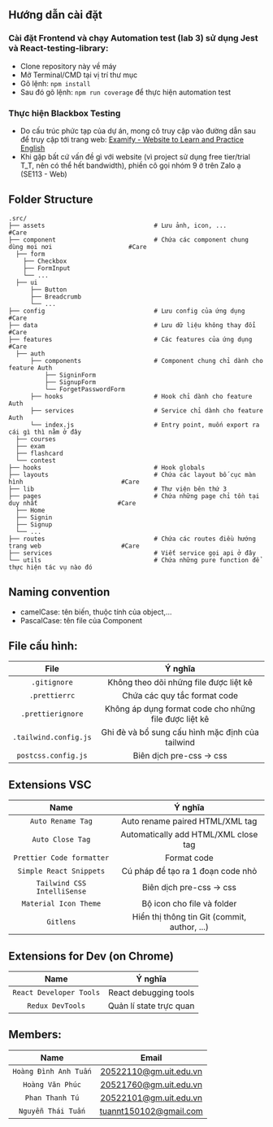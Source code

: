 ## Hướng dẫn cài đặt
### Cài đặt Frontend và chạy Automation test (lab 3) sử dụng Jest và React-testing-library:
- Clone repository này về máy
- Mở Terminal/CMD tại vị trí thư mục
- Gõ lệnh: `npm install`
- Sau đó gõ lệnh: `npm run coverage` để thực hiện automation test
### Thực hiện Blackbox Testing
- Do cấu trúc phức tạp của dự án, mong cô truy cập vào đường dẫn sau để truy cập tới trang web:
[Examify - Website to Learn and Practice English](https://examify-ten.vercel.app/)
- Khi gặp bất cứ vấn đề gì với website (vì project sử dụng free tier/trial T_T, nên có thể hết bandwidth), phiền cô gọi nhóm 9 ở trên Zalo ạ (SE113 - Web)

## Folder Structure

```
.src/
├── assets                              # Lưu ảnh, icon, ...                                        #Care
├── component                           # Chứa các component chung dùng mọi nơi                     #Care
  ├── form
    ├── Checkbox
    ├── FormInput
    └── ...
  ├── ui
      ├── Button
      ├── Breadcrumb
      └── ...
├── config                              # Lưu config của ứng dụng                                   #Care
├── data                                # Lưu dữ liệu không thay đổi                                #Care
├── features                            # Các features của ứng dụng                                 #Care
  ├── auth
      ├── components                    # Component chung chỉ dành cho feature Auth
          ├── SigninForm
          ├── SignupForm
          └── ForgetPasswordForm
      ├── hooks                         # Hook chỉ dành cho feature Auth
      ├── services                      # Service chỉ dành cho feature Auth
      └── index.js                      # Entry point, muốn export ra cái gì thì nằm ở đây
  ├── courses
  ├── exam
  ├── flashcard
  └── contest
├── hooks                               # Hook globals
├── layouts                             # Chứa các layout bố cục màn hình                           #Care
├── lib                                 # Thư viện bên thứ 3
├── pages                               # Chứa những page chỉ tồn tại duy nhất                      #Care
  ├── Home
  ├── Signin
  ├── Signup
  └── ...
├── routes                              # Chứa các routes điều hướng trang web                      #Care
├── services                            # Viết service gọi api ở đây
└── utils                               # Chứa những pure function để thực hiện tác vụ nào đó
```

## Naming convention

- camelCase: tên biến, thuộc tính của object,...
- PascalCase: tên file của Component

## File cấu hình:

|         File          |                        Ý nghĩa                        |
| :-------------------: | :---------------------------------------------------: |
|     `.gitignore`      |        Không theo dõi những file được liệt kê         |
|     `.prettierrc`     |             Chứa các quy tắc format code              |
|   `.prettierignore`   | Không áp dụng format code cho những file được liệt kê |
| `.tailwind.config.js` |   Ghi đè và bổ sung cấu hình mặc định của tailwind    |
|  `postcss.config.js`  |               Biên dịch pre-css -> css                |

## Extensions VSC

|            Name             |                   Ý nghĩa                    |
| :-------------------------: | :------------------------------------------: |
|      `Auto Rename Tag`      |       Auto rename paired HTML/XML tag        |
|      `Auto Close Tag`       |     Automatically add HTML/XML close tag     |
|  `Prettier Code formatter`  |                 Format code                  |
|   `Simple React Snippets`   |      Cú pháp để tạo ra 1 đoạn code nhỏ       |
| `Tailwind CSS IntelliSense` |           Biên dịch pre-css -> css           |
|    `Material Icon Theme`    |          Bộ icon cho file và folder          |
|          `Gitlens`          | Hiển thị thông tin Git (commit, author, ...) |

## Extensions for Dev (on Chrome)

|          Name           |         Ý nghĩa         |
| :---------------------: | :---------------------: |
| `React Developer Tools` |  React debugging tools  |
|    `Redux DevTools`     | Quản lí state trực quan |

## Members:

|         Name          |         Email          |
| :-------------------: | :--------------------: |
| `Hoàng Đình Anh Tuấn` | 20522110@gm.uit.edu.vn |
|   `Hoàng Văn Phúc`    | 20521760@gm.uit.edu.vn |
|    `Phan Thanh Tú`    | 20522101@gm.uit.edu.vn |
|  `Nguyễn Thái Tuấn`   | tuannt150102@gmail.com |
